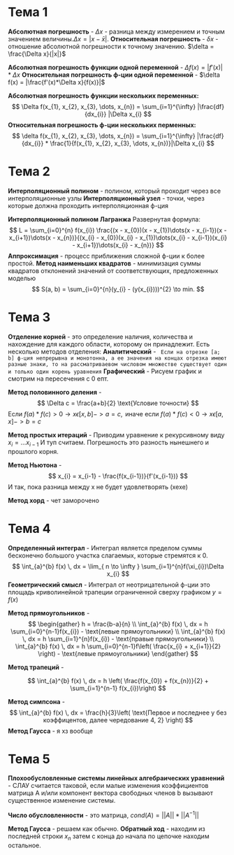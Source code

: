 
# Тема 1
**Абсолютная погрешность** - $\Delta x$ - разница между измерением и точным значением величины.$\Delta x = |x - \bar{x}|$.
**Относительная погрешность** - $\delta x$ - отношение абсолютной погрешности к точному значению. $\delta = \frac{\Delta x}{|x|}$

**Абсолютная погрешность функции одной переменной** - $\Delta f(x) = |f'(x)|*\Delta x$
**Относительная погрешность ф-ции одной переменной** - $\delta f(x) = |\frac{f'(x)*\Delta x}{f(x)}|$

**Абсолютная погрешность функции нескольких переменных:**
$$
\Delta f(x_{1}, x_{2}, x_{3}, \dots, x_{n}) = \sum_{i=1}^{\infty} |\frac{df}{dx_{i}} |\Delta x_{i}
$$
**Относительная погрешность ф-ции нескольких перменных:**
$$
\delta f(x_{1}, x_{2}, x_{3}, \dots, x_{n}) = \sum_{i=1}^{\infty} |\frac{df}{dx_{i}}  * \frac{1}{f(x_{1}, x_{2}, x_{3}, \dots, x_{n})}|\Delta x_{i}
$$

# Тема 2
**Интерполяционный полином** - полином, который проходит через все интерполяционные узлы
**Интерполяционный узел** - точки, через которые должна проходить интерполяционная ф-ция

**Интерполяционный полином Лагранжа**
Развернутая формула:
$$
L = \sum_{i=0}^{n} f(x_{i}) \frac{(x - x_{0})(x - x_{1})\dots(x - x_{i-1})(x - x_{i+1})\dots(x - x_{n})}{(x_{i} - x_{0})(x_{i} - x_{1})\dots(x_{i} - x_{i-1})(x_{i} - x_{i+1})\dots(x_{i} - x_{n})}
$$
**Аппроксимация** - процесс приближения сложной ф-ции к более простой.
**Метод наименьших квадратов** - минимизация суммы квадратов отклонений значений от соответствующих, предложенных моделью
$$
S(a, b) = \sum_{i=0}^{n}(y_{i} - (y(x_{i})))^{2} \to min.
$$
# Тема 3

**Отделение корней** - это определение наличия, количества и нахождение для каждого области, которому он принадлежит.
Есть несколько методов отделения:
**Аналитический** - ``` Если на отрезке [a; b] ф-ция непрерывна и монотонна, а ее значения на концах отрезка имеют разные знаки, то на рассматриваевом числовом множестве существует один и только один корень уравнения``` 
**Графический** - Рисуем график и смотрим на пересечения с 0 епт.

**Метод половинного деления** - 
$$
\Delta c = \frac{a+b}{2} \text{Условие точности}
$$
Если $f(a) * f(c) > 0 \to x \epsilon[x, b] - > a=c, \text{ иначе если } f(a) * f(c) < 0 \to x \epsilon[a, x] - > b=c$

**Метод простых итераций** - 
Приводим уравнение к рекурсивному виду $x_{i} = \dots x_{i-1}$
И туп считаем. Погрешность это разность нынешнего и прошлого корня.

**Метод Ньютона** - 
$$
x_{i} = x_{i-1} - \frac{f(x_{i-1})}{f'(x_{i-1})}
$$
И так, пока разница между x не будет удовлетворять (хехе)

**Метод хорд** - чет заморочено

# Тема 4
**Определенный интеграл** - Интеграл является пределом суммы бесконечно большого участка слагаемых, которые стремятся к 0.
$$
\int_{a}^{b} f(x) \, dx = \lim_{ n \to \infty } \sum_{i=1}^{n}f(\xi_{i})\Delta x_{i}
$$
**Геометрический смысл** - Интеграл от неотрицательной ф-ции это площадь криволинейной трапеции ограниченной сверху графиком $y = f(x)$

**Метод прямоугольников** - 
$$
\begin{gather}
h = \frac{b-a}{n} \\
\int_{a}^{b} f(x) \, dx = h \sum_{i=0}^{n-1}f(x_{i}) - \text{левые прямоугольники} \\
\int_{a}^{b} f(x) \, dx = h \sum_{i=1}^{n}f(x_{i}) - \text{правые прямоугольники} \\
\int_{a}^{b} f(x) \, dx = h \sum_{i=0}^{n-1}f\left( \frac{x_{i} + x_{i+1}}{2} \right) - \text{левые прямоугольники}
\end{gather}
$$

**Метод трапеций** - 

$$
\int_{a}^{b} f(x) \, dx = h \left( \frac{f(x_{0}) + f(x_{n})}{2} + \sum_{i=1}^{n-1} f(x_{i})\right) 
$$

**Метод симпсона** - 
$$
\int_{a}^{b} f(x) \, dx = \frac{h}{3}\left( \text{Первое и последнее y без коэффицентов, далее чередование 4, 2} \right) 
$$
**Метод Гаусса** - я хз вообще

# Тема 5

**Плохообусловленные системы линейных алгебраических уравнений** - 
СЛАУ считается таковой, если малые изменения коэффициентов матрица А и/или компонент вектора свободных членов b вызывают существенное изменение системы.

**Число обусловленности** - это матрица, $cond(A) = ||A|| * ||A^{-1}||$

**Метод Гаусса** - решаем как обычно.
**Обратный ход** - находим из последней строки $x_{n}$ затем с конца до начала по цепочке находим остальное.